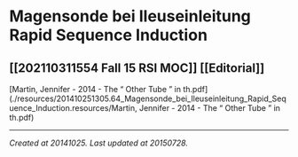 # Magensonde bei Ileuseinleitung Rapid Sequence Induction
 [[202110311554 Fall 15 RSI MOC]] [[Editorial]] 
---



[Martin, Jennifer - 2014 - The “ Other Tube ” in th.pdf](./resources/201410251305.64_Magensonde_bei_Ileuseinleitung_Rapid_Sequence_Induction.resources/Martin, Jennifer - 2014 - The “ Other Tube ” in th.pdf)

---

_Created at 20141025._
_Last updated at 20150728._



